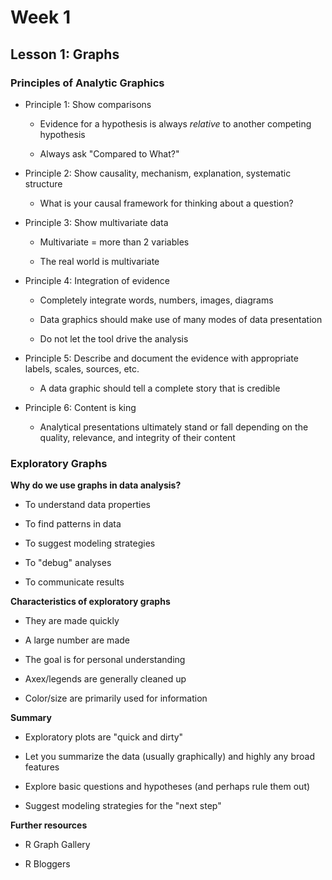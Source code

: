 # Week 1

## Lesson 1: Graphs

### Principles of Analytic Graphics

* Principle 1: Show comparisons

	* Evidence for a hypothesis is always *relative* to another competing hypothesis
	
	* Always ask "Compared to What?"

* Principle 2: Show causality, mechanism, explanation, systematic structure

	* What is your causal framework for thinking about a question?
	
* Principle 3: Show multivariate data

	* Multivariate = more than 2 variables
	
	* The real world is multivariate

* Principle 4: Integration of evidence

	* Completely integrate words, numbers, images, diagrams
	
	* Data graphics should make use of many modes of data presentation
	
	* Do not let the tool drive the analysis
	
* Principle 5: Describe and document the evidence with appropriate labels, scales, sources, etc.

	* A data graphic should tell a complete story that is credible
	
* Principle 6: Content is king

	* Analytical presentations ultimately stand or fall depending on the quality, relevance, and integrity
	of their content
	
### Exploratory Graphs
	
**Why do we use graphs in data analysis?**

* To understand data properties

* To find patterns in data

* To suggest modeling strategies

* To "debug" analyses

* To communicate results

**Characteristics of exploratory graphs**

* They are made quickly

* A large number are made

* The goal is for personal understanding

* Axex/legends are generally cleaned up

* Color/size are primarily used for information

**Summary**	

* Exploratory plots are "quick and dirty"

* Let you summarize the data (usually graphically) and highly any broad features

* Explore basic questions and hypotheses (and perhaps rule them out)

* Suggest modeling strategies for the "next step"

**Further resources**

* R Graph Gallery

* R Bloggers
	
	
	
	
	
	
	
	
	
	
	
	
	
	
	
	
	
	
	
	
	
	
	
	
	
	
	
	
	
	
	
	
	
	
	
	
	
	
	
	
	
	
	
	
	